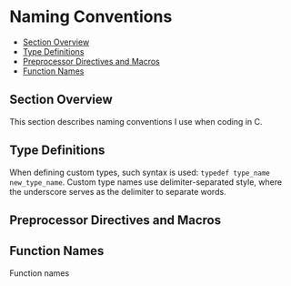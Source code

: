# Naming Conventions
- [Section Overview](#section-overview)
- [Type Definitions](#type-definitions)
- [Preprocessor Directives and Macros](#preprocessor-directives-and-macros)
- [Function Names](#function-names)

## Section Overview

This section describes naming conventions I use when coding in C.

## Type Definitions

When defining custom types, such syntax is used:
`typedef type_name new_type_name`.
Custom type names use delimiter-separated style, where the underscore serves as the delimiter to separate words.

## Preprocessor Directives and Macros

## Function Names

Function names
